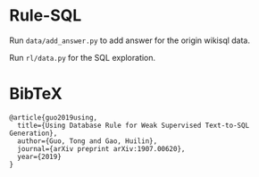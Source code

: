 # Rule-SQL

Run `data/add_answer.py` to add answer for the origin wikisql data.

Run `rl/data.py` for the SQL exploration.


# BibTeX
```
@article{guo2019using,
  title={Using Database Rule for Weak Supervised Text-to-SQL Generation},
  author={Guo, Tong and Gao, Huilin},
  journal={arXiv preprint arXiv:1907.00620},
  year={2019}
}
```
